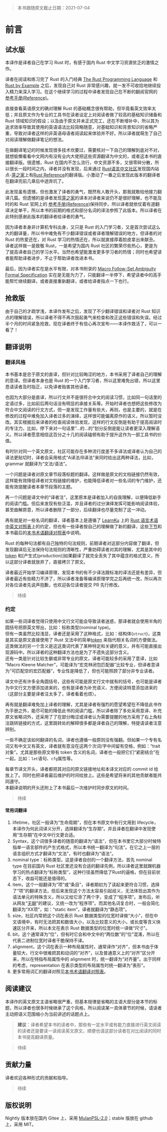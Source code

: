 >本书跟随原文截止日期：2021-07-04

# 前言
## 试水版

本译作是译者自己在学习 Rust 时，有感于国内 Rust 中文学习资源贫乏的激情之作。

译者在阅读和练习完了 Rust 的入门经典 [The Rust Programming Language] 和 [Rust by Example] 之后，发现自己对 Rust 非常感兴趣，就一发不可收拾地继续投入精力来深入学习。在这个继续学习的过程中译者发现自己在不断的翻阅官网的 [参考手册(Reference)]。

直接查看英语原文的确对理解 Rust 的基础概念很有帮助，但毕竟看英文效率太低；并且原文作为专业的工具书在读者设定上对阅读者做了较高的基础知识储备和 Rust 领域知识的假设；以及由于原文并未正式完工，还在不断增补中，所以其为追求效率导致其使用的英语语法比较简略随意，对基础知识和背景知识的省略严重，导致对译者这样的非英语母语者阅读起来体验并不好。所以译者就萌生了自己对阅读理解做翻译笔记的想法。

在做翻译笔记的时候发现很多技术坎要过，需要核对一下自己的理解到底对不对，就想偷懒看看中文网内有没有业内大佬把这些资源翻译为中文的，或者这本书的直接翻译版。很遗憾，Rust 在国内不怎么流行，中文资源不多，又很零碎分散，所以很长一段时间之内，译者并没有发现，后来通过 [Rust语言中文社区]发现国内站点-[芽之家](https://books.budshome.com)上有[Rust Reference](https://books.budshome.com/rust-reference/)的翻译版。小激动了一番之后发现此版本的翻译者在翻译完前几章后中途弃坑了。

此发现虽有遗憾，但也激发了译者的勇气，既然有人敢开头，那我就敢给他接力翻译几篇。但遗憾的是译者发现[芽之家]的译本对译者来说仍不是很好理解，也不能及时的和 Rust 官网上的 [参考手册(Reference)]保持同步。所以译者就依仗着有道翻译决定单干，所以本书的前期的格式和部分名词的译法参照了此版本。所以译者在此特别感谢此版本的翻译者给译者的勇气。

因为译者本身非计算机专科出身，又只是 Rust 的入门学习者，又是首次尝试这么大的翻译量，所以书中难免有不少翻译错误或者译者理解错误的地方，但译者的对 Rust 的热爱还在，对 Rust 学习的热情还在，所以就直接厚着脸皮拿出来献丑。译者这样做一是致敬 Rust，一是希望为国内 Rust 社区的繁荣尽些热心，更是为了提高译者自己的学习水平。当然也希望能激发更多学习者的热情；同时也希望读者能帮助译者进步，不止于帮助译者改进本书。

最后，因为译者实在是水平有限，对本书附录的 [Macro Follow-Set Ambiguity Formal Specification](macro-ambiguity.md) 实在是无能为力了，只能翻译一半停下，希望读者中的高手能帮忙继续翻译，或者直接重新翻译，或者给译者指点一下也行。

## 抢救版

由于自己的才疏学浅，本译作发布之后，发现了不少翻译错误和译者对 Rust 知识点的理解错误，所以译者不得不再次鼓起勇气来检查和改正这些错误和失误。经过半个月的时间紧急抢救，现在译者终于有信心再次宣布——本译作救活了，可以一看了！

## 翻译说明
### 翻译风格

本书基本是忠于原文的直译，但针对比较晦涩的地方，本书采用了译者自己的理解的意译。但译者本身也是 Rust 的一个入门学习者，所以这里难免出错，所以这里恳请读者及时指正，以免译者贻害其他读者。

也因为大部分是直译，所以行文并不是很符合中文的阅读习惯，比如同一句话里的定语过多，比如前后两句话没有明显的承接关系等。开始时译者也想把这些修改为符合中文阅读的行文方式，但一是发现工作量有些大，再则，也是主要的，就是在修改的过程中难免加入译者过多的演绎，这样很可能偏离原作的语义，所以暂时没改。其实根据后来译者的检查阅读体验发现，这样的行文反倒是有助于提高阅读时的专注力，比如，停下来对一句话里“...的...的”划分反倒是能让读者更深入理解语义。所以译者愿意相信这百分之十几的阅读磕顿有助于提升这作为一部工具书的价值。

有时针对同一个英文原文，社区可能存在多种流行度差不多译法或译者认为自己的译法更贴切时，译者会采用格式“A译法/B译法”来同时给出这两种译法，比如，grammar 就翻译为“文法/语法”。

一个问题是译者对原文章节段落标题的翻译。这样做是原文的文档链接仍然有效，这样能有效降低译者对文档链接的维护，也能降低译者对一些名词的专门维护，还能有效提醒读者本章节段落的主题。

再一个问题是译文中的“译者注”，这里原本是译者加入的自我理解，以便降低新手的阅读门槛。但后来发现有些泛滥，并且译者的过分演绎发挥可能影响阅读体验，甚至曲解原意，所以译者删除了一部分，后续翻译也尽量克制了这一冲动。

再有就是对一些名词的翻译，译者基本上是遵循了 [LearnKu] 上的 [Rust 语言术语中英文对照表]上的约定，但也有一些译者按自己的理解做了新的翻译，这些[下节](#约定)和本书最后的[本书术语翻译对照表](本书术语翻译对照表.md)中说明。

Rust 的每种句法都有自己独特的句法规则，前期译者对这部分内容做了翻译，但发现翻译后无法保持句法规则的清晰性，严重妨碍读者对其的理解，尤其是其中的 [token] 和[产生式(production)]如果翻译了就完全丢失了其中蕴含的格式意义，所以这部分译者就放弃了，直接拷贝了原文。

译者最近开始学习编译原理，发现本书的有不少译法跟标准的译法还是有差异，但译者最近有些精力不济了，所以译者准备等编译原理学完之后再统一改，所以再次对各位读者先说声抱歉，也欢迎各位读者提交 PR 先行修改。 

>待续

### 约定

如果一些词译者觉得只使用中文行文可能会导致读者迷惑，那译者就会使用半角的圆括号把原英文带出，比如：标称类型(nominal type)。\
但有一类虽然比较浅显，译者还是采用了这种格式，比如：结构体(`struct`)，这类是其实是原文直接使用了 Rust 文法中的简单[token] 来指代相关名词的方便做法。这类做法的另一个含义是这这类词代表了某种特定和关键的意义，并有可能直接出现源码中。所以译者的这种翻译方法也是为了不遗失这部分含义。\
还有一类是针对比较生僻或非常专业的原文，译者可能较多的采用了意译，比如 “Macro Kleene Matcher”，可能译为“宏克林闭包匹配器”比较专业，但译者意译为“可匹配空的宏匹配器”，专业性是降低了，但也可能照顾了部分非专业读者。

译文中还有许多全角圆括号，这些有可能是原文行文中就有的括号，也可能是译者为中文行文方便添加进来的，也有是译者为补充语义、方便阅读特意添加进来的（这部分主要是译者注太多了，译者看着也烦）。

再有就是翻译难免加上译者的理解，尤其是译者有强烈的愿望希望在不降低此书作为手册之外，能尽可能的降低此书的阅读门槛，所以译者除了多处采用意译、补充原文省略词外，还采用了了在部分晦涩或译者认为需要提醒的地方采用了右上角标注跳转链接的方式，这里跳转处的解释很多都是译者自己的理解，特提请读者注意辨别。

一些不确定该如何翻译的名词，译者也遵循一般原则没有强翻。但如果一个专有名词又有中文又有英文，译者就有意没在这两个次词/字中间留有空格，例如：“trait对象”。尤其是那些原文带有 token 含义的名词，译者也一般把它们“紧密结合”在一起，比如：`let`语句、`cfg`属性等。

每章节译文开头，译者都把其对应的原文链接地址和本译文对应的 commit id 给放上了。同时也把译者最后维护的时间给放上。这些是希望将来的其他贡献者能共同遵守。\
本翻译说明的开头还附上了本书最后一次维护时同步原文的时间。

>待续

#### 常用词翻译
1. lifetime，社区一般译为“生命周期”，但在本书原文中有行文用到 lifecycle，本译作为何此词译义分开，选择翻译为“生存期”。并且译者在翻译中发现使用“生存期”在中文中行文更合适。
2. Syntax，这个词很多译者的随意的翻译为“语法”，但在本书里它大部分时候特指单一语言部件的产生式格式，所以本书统一翻译为“句法”。在它之上一层的语言组织方式才翻译为“文法”，有时也翻译为“语法”。
3. nominal type：标称类型。这是译者自创的一个翻译方法，首先 nominal type 在目前国内 Rust 社区里还没有合适的翻译先例，所以译者这里就蹭机器学习的热点翻译为“标称类型”，这种行径虽然降低了Rust的逼格，但在目前状态下，收益可能还是值得的。
4. item，这个一般翻译为“项”或“条目”，译者期初为了读起来更符合习惯，选择了“项”的翻译方法，但后来发现这个方法太容易引起歧义，无法体现出其作为语法单元的特殊含义，所以又给它添了两个字，变成了“程序项”。发布后，听从网友“[无聊](https://www.zhihu.com/people/yan-han-bing-74)”的建议，又统一改为“程序项”。而其他名词复合时，一般会简化翻译为“XX项”，如：“static item”，译者就翻译为“静态项”。
5. size，社区内常把这个词在表示 Rust 数据类型的位宽时译做“大小”，但在中文语境中，有时无法把其和数值大小，以及比较意义的大小，或长度等含义快速区分开来，所以本文在表示 Rust 数据类型的位宽时统一译做“尺寸”。
6. bit，这个通常译为“位”，但有时它会和中文中的“两位数”的“位”混淆，所以在代表二进制位宽时译者干脆保持不译。
7. alignment，这个词在表示一种布局属性时，通常译作“对齐”，但本书由于体量较大，行文中很难把其和动词的“对齐”，以及普通意义上的“对齐”区分开来，所以在特指布局属性中的 alignment 时，统一翻译为“对齐量”。出于同样的考虑，representation 在表示类型的布局属性时统一翻译为“表形”。
8. 更多常用词汇的翻译对照见[本书术语翻译对照表](本书术语翻译对照表.md)。

## 阅读建议

本译作的英文原文主语省略很严重，但基本规律是省略的主语大部分是本节的标题，所以译者也很多时候继承了这个风格，所以阅读某一具体章节的时候，请读者主动把语义范围缩小为当前讲述的话题点上。

  > **建议**：译者希望本书的读者中，那些有一定水平或有能力直接进行英文阅读的读者还是要读一读阅读英文原文，顺便也请这部分读者在对比阅读的同时本书提高翻译质量。

>待续

## 贡献力量

译者欢迎各种形式的贡献和指导。

>待续

## 版权说明

Nightly 版本放在国内 Gitee 上，采用 [MulanPSL-2.0]；stable 版放在 github 上，采用 MIT。

[The Rust Programming Language]: https://doc.rust-lang.org/book/
[Rust by Example]: https://doc.rust-lang.org/stable/rust-by-example/
[参考手册(Reference)]: https://doc.rust-lang.org/stable/reference/
[Rust语言中文社区]: https://rustcc.cn/
[芽之家]: https://books.budshome.com
[MulanPSL-2.0]: https://gitee.com/minstrel1977/rust-reference/blob/master/LICENSE
[token]: tokens.md
[LearnKu]: https://learnku.com/
[Rust 语言术语中英文对照表]: https://learnku.com/articles/43623
[产生式]: notation.md#Grammar

<!-- 2021-1-5-->
<!-- checked -->